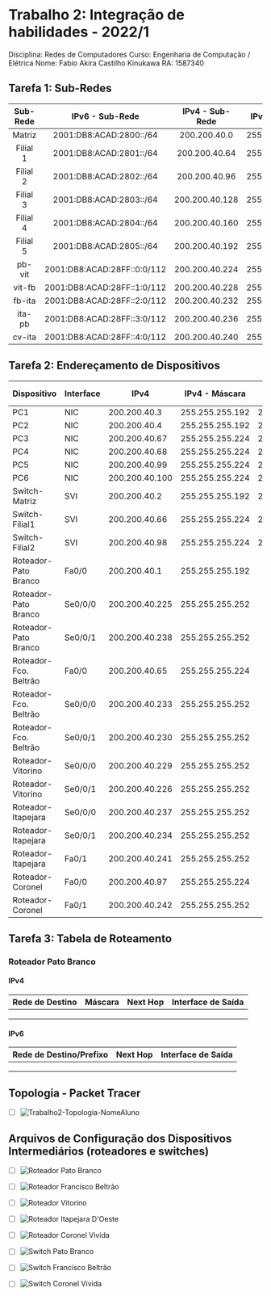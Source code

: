 # Trabalho 2: Integração de habilidades - 2022/1
Disciplina: Redes de Computadores
Curso: Engenharia de Computação / Elétrica
Nome: Fabio Akira Castilho Kinukawa         RA: 1587340


## Tarefa 1:  Sub-Redes

| Sub- Rede |             IPv6 - Sub-Rede            |  IPv4 - Sub-Rede  |  IPv4 - Máscara   | IPv4 - Broadcast  |    
|:---------:|:--------------------------------------:|:-----------------:|:-----------------:|:-----------------:|
| Matriz    | 2001:DB8:ACAD:2800::/64 | 200.200.40.0   | 255.255.255.192 | 200.200.40.63  |
| Filial 1  | 2001:DB8:ACAD:2801::/64 | 200.200.40.64  | 255.255.255.224 | 200.200.40.95  |
| Filial 2  | 2001:DB8:ACAD:2802::/64 | 200.200.40.96  | 255.255.255.224 | 200.200.40.127 |
| Filial 3  | 2001:DB8:ACAD:2803::/64 | 200.200.40.128 | 255.255.255.224 | 200.200.40.159 |
| Filial 4  | 2001:DB8:ACAD:2804::/64 | 200.200.40.160 | 255.255.255.224 | 200.200.40.192 |
| Filial 5  | 2001:DB8:ACAD:2805::/64 | 200.200.40.192 | 255.255.255.224 | 200.200.40.223 |
| pb-vit    | 2001:DB8:ACAD:28FF::0:0/112 | 200.200.40.224 | 255.255.255.252 | 200.200.40.227 |
| vit-fb    | 2001:DB8:ACAD:28FF::1:0/112 | 200.200.40.228 | 255.255.255.252 | 200.200.40.231 |
| fb-ita    | 2001:DB8:ACAD:28FF::2:0/112 | 200.200.40.232 | 255.255.255.252 | 200.200.40.235 |
| ita-pb    | 2001:DB8:ACAD:28FF::3:0/112 | 200.200.40.236 | 255.255.255.252 | 200.200.40.239 |
| cv-ita    | 2001:DB8:ACAD:28FF::4:0/112  | 200.200.40.240 | 255.255.255.252 | 200.200.40.243 |


## Tarefa 2: Endereçamento de Dispositivos
| Dispositivo           | Interface | IPv4 | IPv4 - Máscara | IPv4 - Gateway | IPv6/Prefixo | IPv6 - Gateway |
|-----------------------|-----------|------|----------------|----------------|--------------|----------------|
| PC1                   | NIC       |200.200.40.3|255.255.255.192|200.200.40.1|2001:DB8:ACAD:2800::3/64 |2001:DB8:ACAD:2800::1/64|
| PC2                   | NIC       |200.200.40.4|255.255.255.192|200.200.40.1|2001:DB8:ACAD:2800::4/64 |2001:DB8:ACAD:2800::1/64|
| PC3                   | NIC       |200.200.40.67|255.255.255.224|200.200.40.65|2001:DB8:ACAD:2801::3/64| 2001:DB8:ACAD:2801::1/64|
| PC4                   | NIC       |200.200.40.68|255.255.255.224|200.200.40.65|2001:DB8:ACAD:2801::4/64| 2001:DB8:ACAD:2801::1/64|
| PC5                   | NIC       |200.200.40.99|255.255.255.224|200.200.40.97|2001:DB8:ACAD:2802::3/64| 2001:DB8:ACAD:2802::1/64|
| PC6                   | NIC       |200.200.40.100|255.255.255.224|200.200.40.97|2001:DB8:ACAD:2802::4/64 |2001:DB8:ACAD:2802::1/64|
| Switch-Matriz         | SVI       |200.200.40.2|255.255.255.192|200.200.40.1|2001:DB8:ACAD:2800::2/64 |2001:DB8:ACAD:2800::1/64|
| Switch-Filial1        | SVI       |200.200.40.66|255.255.255.224|200.200.40.65|2001:DB8:ACAD:2801::2/64 |2001:DB8:ACAD:2801::1/64|
| Switch-Filial2        | SVI       |200.200.40.98|255.255.255.224|200.200.40.97|2001:DB8:ACAD:2802::2/64 |2001:DB8:ACAD:2802::1/64|
| Roteador-Pato Branco  | Fa0/0     |200.200.40.1|255.255.255.192|    |2001:DB8:ACAD:2800::1/64|                |
| Roteador-Pato Branco  | Se0/0/0   |200.200.40.225|255.255.255.252|  |2001:DB8:ACAD:28FF::1/112|                |
| Roteador-Pato Branco  | Se0/0/1   |200.200.40.238|255.255.255.252|  |2001:DB8:ACAD:28FF::3:2/112 |                |
| Roteador-Fco. Beltrão | Fa0/0     |200.200.40.65|255.255.255.224|   |2001:DB8:ACAD:2801::1/64|                |
| Roteador-Fco. Beltrão | Se0/0/0   |200.200.40.233|255.255.255.252|  |2001:DB8:ACAD:28FF::2:1/112|                |
| Roteador-Fco. Beltrão | Se0/0/1   |200.200.40.230|255.255.255.252|  |2001:DB8:ACAD:28FF::1:2/112|                |
| Roteador-Vitorino     | Se0/0/0   |200.200.40.229|255.255.255.252|  |2001:DB8:ACAD:28FF::1:1/112|                |
| Roteador-Vitorino     | Se0/0/1   |200.200.40.226|255.255.255.252|  |2001:DB8:ACAD:28FF::2/112|                |
| Roteador-Itapejara    | Se0/0/0   |200.200.40.237|255.255.255.252|  |2001:DB8:ACAD:28FF::3:1/112|                |
| Roteador-Itapejara    | Se0/0/1   |200.200.40.234|255.255.255.252|  |2001:DB8:ACAD:28FF::2:2/112|                |
| Roteador-Itapejara    | Fa0/1     |200.200.40.241|255.255.255.252|  |2001:DB8:ACAD:28FF::4:1/112 |                |
| Roteador-Coronel      | Fa0/0     |200.200.40.97|255.255.255.224|   |2001:DB8:ACAD:2802::1/64|                |
| Roteador-Coronel      | Fa0/1     |200.200.40.242|255.255.255.252|  |2001:DB8:ACAD:28FF::4:2/112 |                |

## Tarefa 3: Tabela de Roteamento
### Roteador Pato Branco
#### IPv4
| Rede de Destino | Máscara | Next Hop | Interface de Saída |
|-----------------|---------|----------|--------------------|
|                 |         |          |                    |
|                 |         |          |                    |
|                 |         |          |                    |
#### IPv6
| Rede de Destino/Prefixo | Next Hop | Interface de Saída |
|-----------------|----------|--------------------|
|                 |          |                    |
|                 |          |                    |
|                 |          |                    |


## Topologia - Packet Tracer
- [ ] ![Trabalho2-Topologia-NomeAluno](trabalho2-topologia-NomeAluno.pkt)


## Arquivos de Configuração dos Dispositivos Intermediários (roteadores e switches)
- [ ] ![Roteador Pato Branco](r-pb-nnn.pkt)
- [ ] ![Roteador Francisco Beltrão](r-fb-nnn.pkt)
- [ ] ![Roteador Vitorino](r-vit-nnn.pkt)
- [ ] ![Roteador Itapejara D'Oeste](r-ita-nnn.pkt)
- [ ] ![Roteador Coronel Vivida](r-cv-nnn.pkt)
- [ ] ![Switch Pato Branco](sw-pb-nnn.pkt)
- [ ] ![Switch Francisco Beltrão](sw-fb-nnn.pkt)
- [ ] ![Switch Coronel Vivida](sw-cv-nnn.pkt)

